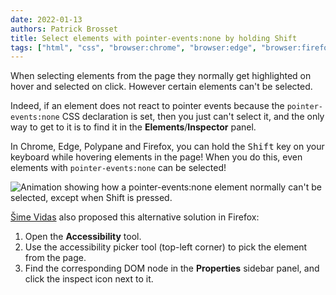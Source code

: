 ```yaml
---
date: 2022-01-13
authors: Patrick Brosset
title: Select elements with pointer-events:none by holding Shift
tags: ["html", "css", "browser:chrome", "browser:edge", "browser:firefox", "browser:polypane"]
---
```

When selecting elements from the page they normally get highlighted on hover and selected on click. However certain elements can't be selected.

Indeed, if an element does not react to pointer events because the `pointer-events:none` CSS declaration is set, then you just can't select it, and the only way to get to it is to find it in the **Elements**/**Inspector** panel.

In Chrome, Edge, Polypane and Firefox, you can hold the <kbd>Shift</kbd> key on your keyboard while hovering elements in the page! When you do this, even elements with `pointer-events:none` can be selected!

![Animation showing how a pointer-events:none element normally can't be selected, except when Shift is pressed.](../../assets/img/select-pointer-events-none-elements.gif)

[Šime Vidas](https://twitter.com/simevidas/status/1464501900586463236) also proposed this alternative solution in Firefox:

1. Open the **Accessibility** tool.
1. Use the accessibility picker tool (top-left corner) to pick the element from the page.
1. Find the corresponding DOM node in the **Properties** sidebar panel, and click the inspect icon next to it.

